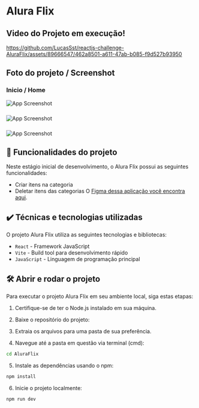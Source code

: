 # Alura Flix 

## Video do Projeto em execução!
https://github.com/LucasSst/reactjs-challenge-AluraFlix/assets/89666547/462a8501-a611-47ab-b085-f9d527b93950

## Foto do projeto / Screenshot


### Inicio / Home
![App Screenshot](https://i.imgur.com/RZ4EfY5.png)

### 
![App Screenshot](https://i.imgur.com/vpJtFy8.png)

### 
![App Screenshot](https://i.imgur.com/xqKnUGA.png)

## 🔨 Funcionalidades do projeto

Neste estágio inicial de desenvolvimento, o Alura Flix possui as seguintes funcionalidades:


- Criar itens na categoria
- Deletar itens das categorias
O [Figma dessa aplicação você encontra aqui](https://www.figma.com/design/06e5IXeOVl8QvA3mm4TENR/New-AluraFlix---PT?node-id=1-106&t=MES3qyLbBErdSne3-0).

## ✔️ Técnicas e tecnologias utilizadas

O projeto Alura Flix utiliza as seguintes tecnologias e bibliotecas:

- `React` - Framework JavaScript
- `Vite` - Build tool para desenvolvimento rápido
- `JavaScript` - Linguagem de programação principal

## 🛠️ Abrir e rodar o projeto

Para executar o projeto Alura Flix em seu ambiente local, siga estas etapas:

1. Certifique-se de ter o Node.js instalado em sua máquina.

2. Baixe o repositório do projeto:

3. Extraia os arquivos para uma pasta de sua preferência.

4. Navegue até a pasta em questão via terminal (cmd):

```bash
cd AluraFlix
```

5. Instale as dependências usando o npm:

```bash
npm install
```

6. Inicie o projeto localmente:

```bash
npm run dev
```



